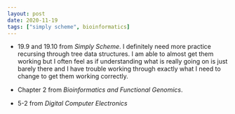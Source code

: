 ```yaml
---
layout: post
date: 2020-11-19
tags: ["simply scheme", bioinformatics]
---
```


- 19.9 and 19.10 from *Simply Scheme*. I definitely need more practice
  recursing through tree data structures. I am able to almost get them
  working but I often feel as if understanding what is really going on
  is just barely there and I have trouble working through exactly what I
  need to change to get them working correctly.

- Chapter 2 from *Bioinformatics and Functional Genomics*.

- 5-2 from *Digital Computer Electronics*
